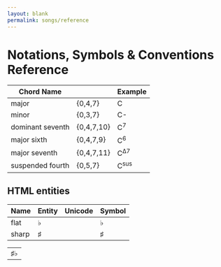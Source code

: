 ```yaml
---
layout: blank
permalink: songs/reference
---
```


Notations, Symbols & Conventions Reference
==========================================

|Chord Name         |           |Example    |
|-------------------|-----------|-----------|
|major              |{0,4,7}    |C          |
|minor              |{0,3,7}    |C-         |
|dominant seventh   |{0,4,7,10} |C<sup>7</sup>|
|major sixth        |{0,4,7,9}  |C<sup>6</sup>|
|major seventh      |{0,4,7,11} |C<sup>Δ7</sup>|
|suspended fourth   |{0,5,7}    |C<sup>sus</sup>|

HTML entities
-------------

|Name           |Entity     |Unicode    |Symbol|
|---------------|-----------|-----------|------|
|flat           |&flat;     |           |♭     |       
|sharp          |&sharp;    |           |♯     |

<table><tr><td>&sharp;&flat;</td></tr></table>
